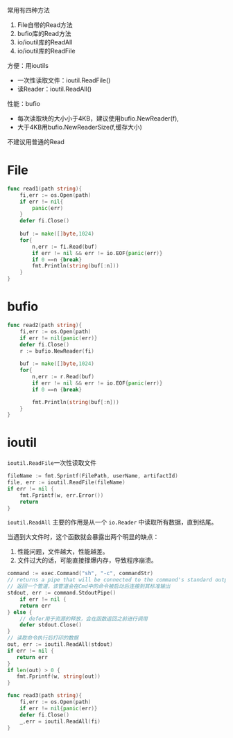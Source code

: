 常用有四种方法

1. File自带的Read方法
2. bufio库的Read方法
3. io/ioutil库的ReadAll
4. io/ioutil库的ReadFile



方便：用ioutils

- 一次性读取文件：ioutil.ReadFile()
- 读Reader：ioutil.ReadAll()

性能：bufio

- 每次读取块的大小小于4KB，建议使用bufio.NewReader(f), 
- 大于4KB用bufio.NewReaderSize(f,缓存大小)

不建议用普通的Read



# File

```go
func read1(path string){  
    fi,err := os.Open(path)  
    if err != nil{  
        panic(err)  
    }  
    defer fi.Close()  
  
    buf := make([]byte,1024)  
    for{  
        n,err := fi.Read(buf)  
        if err != nil && err != io.EOF{panic(err)}  
        if 0 ==n {break}  
        fmt.Println(string(buf[:n]))  
    }  
} 
```



# bufio

```go
func read2(path string){  
    fi,err := os.Open(path)  
    if err != nil{panic(err)}  
    defer fi.Close()  
    r := bufio.NewReader(fi)  
    
    buf := make([]byte,1024)  
    for{  
        n,err := r.Read(buf)  
        if err != nil && err != io.EOF{panic(err)}  
        if 0 ==n {break}  

        fmt.Println(string(buf[:n]))  
    }  
}  
```



# ioutil

`ioutil.ReadFile`一次性读取文件

```go
fileName := fmt.Sprintf(FilePath, userName, artifactId)
file, err := ioutil.ReadFile(fileName)
if err != nil {
	fmt.Fprintf(w, err.Error())
	return
}
```



`ioutil.ReadAll` 主要的作用是从一个 `io.Reader` 中读取所有数据，直到结尾。

当遇到大文件时，这个函数就会暴露出两个明显的缺点：

1. 性能问题，文件越大，性能越差。
2. 文件过大的话，可能直接撑爆内存，导致程序崩溃。

```go
command := exec.Command("sh", "-c", commandStr)
// returns a pipe that will be connected to the command's standard output when the command starts
// 返回一个管道，该管道会在Cmd中的命令被启动后连接到其标准输出
stdout, err := command.StdoutPipe()
	if err != nil {
	return err
} else {
	// defer用于资源的释放，会在函数返回之前进行调用
	defer stdout.Close()
}
// 读取命令执行后打印的数据
out, err := ioutil.ReadAll(stdout)
if err != nil {
   return err
}
if len(out) > 0 {
   fmt.Fprintf(w, string(out))
}
```

```go
func read3(path string){
    fi,err := os.Open(path)
    if err != nil{panic(err)}
    defer fi.Close()
    _,err = ioutil.ReadAll(fi)
}
```